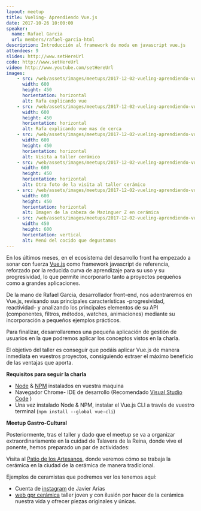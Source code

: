 ```yaml
---
layout: meetup
title: Vueling- Aprendiendo Vue.js
date: 2017-10-26 10:00:00
speaker:
  name: Rafael Garcia
  url: members/rafael-garcia-html
description: Introducción al framework de moda en javascript vue.js
attendees: 9
slides: http://www.setHereUrl
code: http://www.setHereUrl
video: http://www.youtube.com/setHereUrl
images:
    - src: /web/assets/images/meetups/2017-12-02-vueling-aprendiendo-vue/rafa-explicando.jpg
      width: 600
      height: 450
      horientation: horizontal
      alt: Rafa explicando vue
    - src: /web/assets/images/meetups/2017-12-02-vueling-aprendiendo-vue/rafa-explicando-dos.jpg
      width: 600
      height: 450
      horientation: horizontal
      alt: Rafa explicando vue mas de cerca
    - src: /web/assets/images/meetups/2017-12-02-vueling-aprendiendo-vue/ceramica.jpg
      width: 600
      height: 450
      horientation: horizontal
      alt: Visita a taller cerámico
    - src: /web/assets/images/meetups/2017-12-02-vueling-aprendiendo-vue/ceramica2.jpg
      width: 600
      height: 450
      horientation: horizontal
      alt: Otra foto de la visita al taller cerámico
    - src: /web/assets/images/meetups/2017-12-02-vueling-aprendiendo-vue/mazinger.jpg
      width: 600
      height: 450
      horientation: horizontal
      alt: Imagen de la cabeza de Mazinguer Z en cerámica
    - src: /web/assets/images/meetups/2017-12-02-vueling-aprendiendo-vue/menu.jpg
      width: 450
      height: 600
      horientation: vertical
      alt: Menú del cocido que degustamos
---
```


En los últimos meses, en el ecosistema del desarrollo front ha empezado a sonar con fuerza [Vue.js](https://vuejs.org/)
como framework javascript de referencia, reforzado por la reducida curva de aprendizaje para su uso y su progresividad,
lo que permite incorporarlo tanto a proyectos pequeños como a grandes aplicaciones.

De la mano de Rafael Garcia, desarrollador front-end, nos adentraremos en Vue.js, revisando sus principales
características -progresividad, reactividad- y analizando los principales elementos de su API (componentes, filtros,
métodos, watches, animaciones) mediante su incorporación a pequeños ejemplos prácticos.

Para finalizar, desarrollaremos una pequeña aplicación de gestión de usuarios en la que podremos aplicar los conceptos
vistos en la charla.

El objetivo del taller es conseguir que podáis aplicar Vue.js de manera inmediata en vuestros proyectos, consiguiendo
extraer el máximo beneficio de las ventajas que aporta.

**Requisitos para seguir la charla**

* [Node](https://nodejs.org/es) & [NPM](https://nodejs.org/es/) instalados en vuestra maquina
* Navegador Chrome- IDE de desarrollo (Recomendado [Visual Studio Code](https://code.visualstudio.com/download) )
* Una vez instalado Node & NPM, instalar el Vue.js CLI a través de vuestro terminal (`npm install --global vue-cli`)

**Meetup Gastro-Cultural**

Posteriormente, tras el taller y dado que el meetup se va a organizar extraordinariamente en la cuidad de Talavera de
la Reina, donde vive el ponente, hemos preparado un par de actividades:

Visita al [Patio de los Artesanos](https://www.patiodeartesanos.com/), donde veremos cómo se trabaja la cerámica en la
ciudad de la cerámica de manera tradicional.

Ejemplos de ceramistas que podremos ver los tenemos aquí:

* Cuenta de [instagram](https://www.instagram.com/alfarerarias/) de Javier Arias
* [web gpr cerámica](https://www.gprceramica.com/) taller joven y con ilusión por hacer de la cerámica nuestra vida y
ofrecer piezas originales y únicas.

